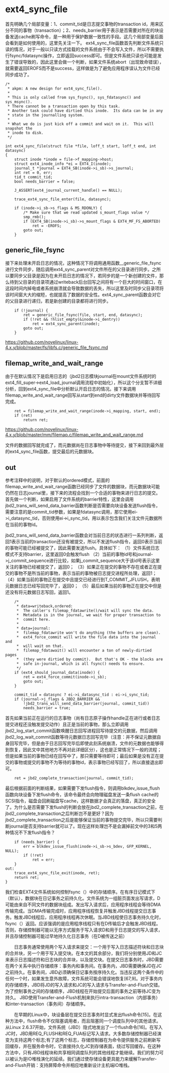 # ext4_sync_file

首先明确几个局部变量：1、commit_tid是日志提交事物的transaction id，用来区分不同的事物（transaction）；2、needs_barrier用于表示是否需要对所在的块设备发送cache刷写命令，是一种用于保护数据一致性的手段。这几个局部变量后面会看到是如何使用的，这里先关注一下。
ext4_sync_file函数首先判断文件系统只读的情况，对于一般以只读方式挂载的文件系统由于不会写入文件，所以不需要执行fsync/fdatasync操作，立即返回success即可。但是文件系统只读也可能是发生了错误导致的，因此这里会做一个判断，如果文件系统abort（出现致命错误），就需要返回EROFS而不是success，这样做是为了避免应用程序误认为文件已经同步成功了。

```
/*
 * akpm: A new design for ext4_sync_file().
 *
 * This is only called from sys_fsync(), sys_fdatasync() and sys_msync().
 * There cannot be a transaction open by this task.
 * Another task could have dirtied this inode.  Its data can be in any
 * state in the journalling system.
 *
 * What we do is just kick off a commit and wait on it.  This will snapshot the
 * inode to disk.
 */

int ext4_sync_file(struct file *file, loff_t start, loff_t end, int datasync)
{
	struct inode *inode = file->f_mapping->host;
	struct ext4_inode_info *ei = EXT4_I(inode);
	journal_t *journal = EXT4_SB(inode->i_sb)->s_journal;
	int ret = 0, err;
	tid_t commit_tid;
	bool needs_barrier = false;

	J_ASSERT(ext4_journal_current_handle() == NULL);

	trace_ext4_sync_file_enter(file, datasync);

	if (inode->i_sb->s_flags & MS_RDONLY) {
		/* Make sure that we read updated s_mount_flags value */
		smp_rmb();
		if (EXT4_SB(inode->i_sb)->s_mount_flags & EXT4_MF_FS_ABORTED)
			ret = -EROFS;
		goto out;
	}
```

## generic_file_fsync

接下来处理未开启日志的情况，这种情况下将调用通用函数__generic_file_fsync进行文件同步，随后调用ext4_sync_parent对文件所在的父目录进行同步。之所以要同步父目录是因为在未开启日志的情况下，若同步的是一个新创建的文件，那么待到父目录的目录项通过writeback后台回写之间将有一个巨大的时间窗口，在这段时间内掉电或者系统崩溃就会导致数据的丢失，所以这里及时同步父目录项将该时间窗大大的缩短，也就提高了数据的安全性。ext4_sync_parent函数会对它的父目录进行递归，若是新创建的目录都将进行同步。

```
	if (!journal) {
		ret = generic_file_fsync(file, start, end, datasync);
		if (!ret && !hlist_empty(&inode->i_dentry))
			ret = ext4_sync_parent(inode);
		goto out;
	}
```

https://github.com/novelinux/linux-4.x.y/blob/master/fs/libfs.c/generic_file_fsync.md

## filemap_write_and_wait_range


由于在默认情况下是启用日志的（jbd2日志模块journal在mount文件系统时的ext4_fill_super->ext4_load_journal调用流程中初始化），所以这个分支暂不详细分析，回到ext4_sync_file中分析默认开启日志的情况。接下来调用filemap_write_and_wait_range回写从start到end的dirty文件数据块并等待回写完成。


```
	ret = filemap_write_and_wait_range(inode->i_mapping, start, end);
	if (ret)
		return ret;
```

https://github.com/novelinux/linux-4.x.y/blob/master/mm/filemap.c/filemap_write_and_wait_range.md

文件的数据回写就完成了，而元数据尚在日志事物中等待提交，接下来回到最外层的ext4_sync_file函数，提交最后的元数据块。

## out

参考注释中的说明，对于默认的ordered模式，前面的filemap_write_and_wait_range函数已经同步了文件的数据块，而元数据块可能仍然在日志journal里，接下来的流程会找到一个合适的事物来进行日志的提交。
首先做一个判断，如果启用了文件系统的barrier特性，这里会调用jbd2_trans_will_send_data_barrier函数判断是否需要向块设备发送flush指令，需要注意的是commit_tid参数，如果是fdatasync调用，那它使用ei->i_datasync_tid，否则使用ei->i_sync_tid，用以表示包含我们关注文件元数据所在当前的事物id。

jbd2_trans_will_send_data_barrier函数会对当前日志的状态进行一系列判断，返回1表示当前的transaction还没有被提交，所以不发送flush指令，返回0表示当前的事物可能已经被提交了，因此需要发送flush。具体如下：
（1）文件系统日志模式不支持barrier，这里返回0会触发flush
（2）当前的事物id号和journal->j_commit_sequence进行比较，如果j_commit_sequence大于该id号表示这里关注的事物已经被提交了，返回0；
（3）如果正在提交的事物不存在或者正在提交的事物不是所当前的事物，表示当前的事物被日志提交进程所处理，返回1；
（4）如果当前的事物正在提交中且提交已经进行到T_COMMIT_JFLUSH，表明元数据日志已经写回完毕了，返回0；
（5）最后如果当前的事物正在提交中但是还没有将元数据日志写回，返回1。

```
	/*
	 * data=writeback,ordered:
	 *  The caller's filemap_fdatawrite()/wait will sync the data.
	 *  Metadata is in the journal, we wait for proper transaction to
	 *  commit here.
	 *
	 * data=journal:
	 *  filemap_fdatawrite won't do anything (the buffers are clean).
	 *  ext4_force_commit will write the file data into the journal and
	 *  will wait on that.
	 *  filemap_fdatawait() will encounter a ton of newly-dirtied pages
	 *  (they were dirtied by commit).  But that's OK - the blocks are
	 *  safe in-journal, which is all fsync() needs to ensure.
	 */
	if (ext4_should_journal_data(inode)) {
		ret = ext4_force_commit(inode->i_sb);
		goto out;
	}

	commit_tid = datasync ? ei->i_datasync_tid : ei->i_sync_tid;
	if (journal->j_flags & JBD2_BARRIER &&
	    !jbd2_trans_will_send_data_barrier(journal, commit_tid))
		needs_barrier = true;
```

首先如果当前正在运行的日志事物（尚有日志原子操作handle正在进行或者日志提交进程还没触发提交动作）且正是当前的事物，那么立即调用jbd2_log_start_commit函数唤醒日志回写进程回写待提交的元数据，然后调用jbd2_log_wait_commit函数等待元数据日志回写完毕（注意：并不保证元数据自身回写完毕，但是由于日志回写完毕后即使此刻系统崩溃，文件的元数据也能够得到恢复，因此文中其他地方不再对此详细区分），这也是正常情况下一般的流程；但是如果当前的事物已经在回写中了，那只需要等待即可；最后如果是没有正在提交的事物或提交的事物不为等待的事物id，表示事物已经写回了，所以直接退出即可。


```
	ret = jbd2_complete_transaction(journal, commit_tid);
```

最后根据前面的判断结果，如果需要下发flush指令，则调用blkdev_issue_flush函数向块设备下发flush命令，该命令最终会向物理磁盘发送一条flush cache的SCSI指令，磁盘会回刷磁盘写cache，这样数据才会真正的落盘，真正的安全了。为什么是否需要下发flush的判断会放在jbd2_complete_transaction之前，在jbd2_complete_transaction之后判断岂不是更好？因为jbd2_complete_transaction之后是能够保证当前的事物提交完毕，所以只需要判断journal是否支持barrier就可以了。现在这样处理岂不是会漏掉前文中的3和5两种情况不下发flush指令？


```
	if (needs_barrier) {
		err = blkdev_issue_flush(inode->i_sb->s_bdev, GFP_KERNEL, NULL);
		if (!ret)
			ret = err;
	}
out:
	trace_ext4_sync_file_exit(inode, ret);
	return ret;
}
```

我们检查EXT4文件系统如何控制fsync（）中的存储顺序。在有序日记模式下（默认），数据块在日记事务之前持久化。文件系统为一组脏页面发出写请求，D可能由来自不同文件的数据块组成。发出写入请求后，应用程序线程会等待DMA传输完成。当DMA传输完成时，应用程序线程恢复并触发JBD线程提交日志事务。触发JBD线程后，应用程序线程再次休眠。当JBD线程使日志事务持久化时，fsync（）返回。应该强调的是应用程序线程只有在D传输后才会触发JBD线程。否则，存储控制器可能以无序方式服务于写入请求D和用于日志提交的写入请求，并且存储控制器可能过早地持久化日志事务（在D被传送之前）

  日志事务通常使用两个写入请求来提交：一个用于写入日志描述符块和日志块的合并块，另一个用于写入提交块。在本文的其余部分，我们将分别使用JD和JC来表示日志描述符和日志块的合并块，以及提交块。在提交日志事务时，JBD需要在两个关系中执行存储顺序：事务内和事务间。在事务内，JBD需要确保JD在JC之前持久。在事务间，JBD必须确保日记事务按序持久化。当违反这两个条件中的任何一个时，如果发生意外故障，文件系统可能会错误地恢复[67,9]。对于事务内的存储顺序，JBD将JD的写入请求和JC的写入请求与Transfer-and-Flush交错。为了控制事务之间的存储顺序，JBD线程在开始提交后面的事务之前等待JC变为持久。 JBD使用Transfer-and-Flush机制来执行intra-transaction（内部事务）和inter-transaction（事务间）存储顺序。

  在早期的Linux中，块设备层在提交日志事务时显式发出flush命令[15]。在这种方法中，flush命令不仅阻塞调用者，而且阻塞同一个调度队列中的其他请求。从Linux 2.6.37开始，文件系统（JBD）隐式地发出了一个flush命令[16]。在写入JC时，JBD用REQ_FLUSH和REQ_FUA标记写入请求。大多数存储控制器已经演变为支持这两个标志;有了这两个标志，存储控制器在为命令提供服务之前刷新写回缓存，并在服务命令时，它直接持久化JC到存储表面，绕过写回缓存。在这种方法中，只有JBD线程块和共享相同调度队列的其他线程才能继续。我们的努力可以被认为是IO堆栈演化的延续。我们通过使存储设备更具能力来缓解Transfer-and-Flush开销：支持屏障命令并相应地重新设计主机端IO堆栈。